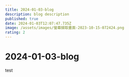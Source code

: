 ```yaml
---
title: 2024-01-03-blog
description: blog description
published: true
date: 2024-01-03T12:07:47.735Z
image: /assets/images/螢幕擷取畫面-2023-10-15-072424.png
rating: 2
---
```


# 2024-01-03-blog

test
